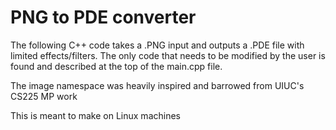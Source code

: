 # PNG to PDE converter

The following C++ code takes a .PNG input and outputs a .PDE file with limited effects/filters.
The only code that needs to be modified by the user is found and described at the top of the main.cpp file.

The image namespace was heavily inspired and barrowed from UIUC's CS225 MP work

This is meant to make on Linux machines
